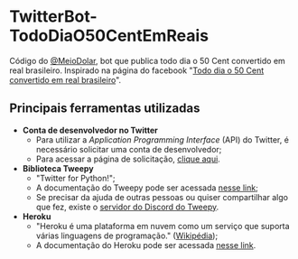 # TwitterBot-TodoDiaO50CentEmReais
 Código do [@MeioDolar](https://twitter.com/MeioDolar), bot que publica todo dia o 50 Cent convertido em real brasileiro.
 Inspirado na página do facebook "[Todo dia o 50 Cent convertido em real brasileiro](https://www.facebook.com/50centemreais)".

## Principais ferramentas utilizadas
* **Conta de desenvolvedor no Twitter**
	* Para utilizar a *Application Programming Interface* (API) do Twitter, é necessário solicitar uma conta de desenvolvedor;
	* Para acessar a página de solicitação, [clique aqui](https://developer.twitter.com/en/apply-for-access).
* **Biblioteca Tweepy**
	* "Twitter for Python!";
	* A documentação do Tweepy pode ser acessada [nesse link](http://docs.tweepy.org/en/latest/);
	* Se precisar da ajuda de outras pessoas ou quiser compartilhar algo que fez, existe o [servidor do Discord do Tweepy](https://discord.gg/bJvqnhg).
* **Heroku**
	* "Heroku é uma plataforma em nuvem como um serviço que suporta várias linguagens de programação." ([Wikipédia](https://en.wikipedia.org/wiki/Heroku));
	* A documentação do Heroku pode ser acessada [nesse link](https://devcenter.heroku.com/).